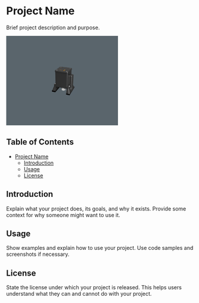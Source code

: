 # Project Name

Brief project description and purpose.

<img src="media/render.png" alt="Project Image" width="300">

## Table of Contents
- [Project Name](#project-name)
  - [Introduction](#introduction)
  - [Usage](#usage)
  - [License](#license)

## Introduction

Explain what your project does, its goals, and why it exists. Provide some context for why someone might want to use it.

## Usage

Show examples and explain how to use your project. Use code samples and screenshots if necessary.

## License

State the license under which your project is released. This helps users understand what they can and cannot do with your project.



